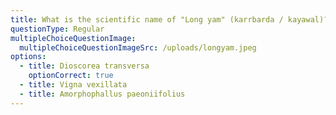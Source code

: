 ```yaml
---
title: What is the scientific name of "Long yam" (karrbarda / kayawal)?
questionType: Regular
multipleChoiceQuestionImage:
  multipleChoiceQuestionImageSrc: /uploads/longyam.jpeg
options:
  - title: Dioscorea transversa
    optionCorrect: true
  - title: Vigna vexillata
  - title: Amorphophallus paeoniifolius
---
```

